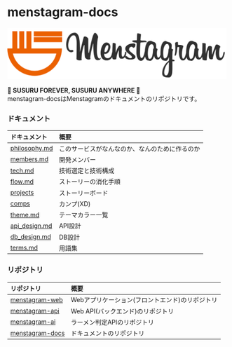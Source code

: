 # menstagram-docs

<img src="images/logo/logo_and_text.png" width="500">

**🍜 SUSURU FOREVER, SUSURU ANYWHERE 🍜**  
menstagram-docsはMenstagramのドキュメントのリポジトリです。

### ドキュメント

|ドキュメント|概要|
|:--|:--|
|[philosophy.md](./philosophy.md)|このサービスがなんなのか、なんのために作るのか|
|[members.md](./members.md)|開発メンバー|
|[tech.md](./tech.md)|技術選定と技術構成|
|[flow.md](./flow.md)|ストーリーの消化手順|
|[projects](https://github.com/orgs/uyupun/projects/1)|ストーリーボード|
|[comps](https://xd.adobe.com/spec/416488c6-96ec-4da3-58c6-dda1d76eb70a-3755/grid/)|カンプ(XD)|
|[theme.md](./theme.md)|テーマカラー一覧|
|[api_design.md](./api_design.md)|API設計|
|[db_design.md](./db_design.md)|DB設計|
|[terms.md](./terms.md)|用語集|

### リポジトリ

|リポジトリ|概要|
|:--|:--|
|[menstagram-web](https://github.com/uyupun/menstagram-web)|Webアプリケーション(フロントエンド)のリポジトリ|
|[menstagram-api](https://github.com/uyupun/menstagram-api)|Web API(バックエンド)のリポジトリ|
|[menstagram-ai](https://github.com/uyupun/menstagram-ai)|ラーメン判定APIのリポジトリ|
|[menstagram-docs](https://github.com/uyupun/menstagram-docs)|ドキュメントのリポジトリ|